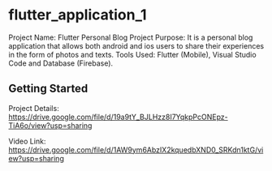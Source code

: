 # flutter_application_1

Project Name: Flutter Personal Blog 
Project Purpose: It is a personal blog application that allows both android and ios users to share their experiences in the form of photos and texts. 
Tools Used: Flutter (Mobile), Visual Studio Code and Database (Firebase).

## Getting Started

Project Details: https://drive.google.com/file/d/19a9tY_BJLHzz8I7YqkpPcONEpz-TiA6o/view?usp=sharing

Video Link: https://drive.google.com/file/d/1AW9ym6AbzIX2kquedbXND0_SRKdn1ktG/view?usp=sharing
